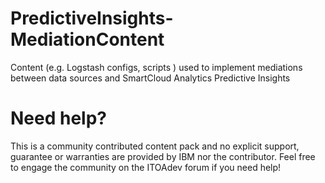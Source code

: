 # PredictiveInsights-MediationContent

Content (e.g. Logstash configs, scripts ) used to implement mediations between data sources and SmartCloud Analytics Predictive Insights

# Need help?
This is a community contributed content pack and no explicit support, guarantee or warranties are provided by IBM nor the contributor. Feel free to engage the community on the ITOAdev forum if you need help!
